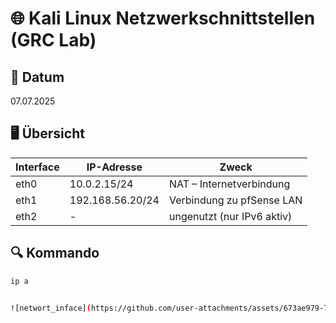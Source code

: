 # 🌐 Kali Linux Netzwerkschnittstellen (GRC Lab)

## 📅 Datum
07.07.2025

## 🖥️ Übersicht
| Interface | IP-Adresse        | Zweck                            |
|-----------|-------------------|----------------------------------|
| eth0      | 10.0.2.15/24      | NAT – Internetverbindung         |
| eth1      | 192.168.56.20/24  | Verbindung zu pfSense LAN        |
| eth2      | -                 | ungenutzt (nur IPv6 aktiv)       |

## 🔍 Kommando
```bash
ip a


![networt_inface](https://github.com/user-attachments/assets/673ae979-7185-408c-8da0-60ddc980e1bd)




